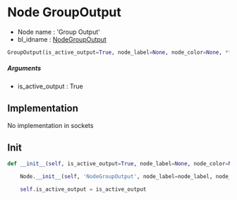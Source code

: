 # Node GroupOutput

- Node name : 'Group Output'
- bl_idname : [NodeGroupOutput](https://docs.blender.org/api/current/bpy.types.NodeGroupOutput.html)


``` python
GroupOutput(is_active_output=True, node_label=None, node_color=None, **kwargs)
```
##### Arguments

- is_active_output : True

## Implementation

No implementation in sockets

## Init

``` python
def __init__(self, is_active_output=True, node_label=None, node_color=None, **kwargs):

    Node.__init__(self, 'NodeGroupOutput', node_label=node_label, node_color=node_color, **kwargs)

    self.is_active_output = is_active_output
```
